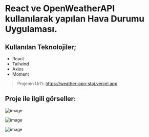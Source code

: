 # React ve OpenWeatherAPI kullanılarak yapılan Hava Durumu Uygulaması.

## Kullanılan Teknolojiler;
- React
- Tailwind
- Axios
- Moment
> Projenin Url'i: https://weather-app-staj.vercel.app

## Proje ile ilgili görseller:

![image](https://github.com/buraakgulmez/weather-app-staj/assets/96388454/4b9688aa-4d57-4a89-88e7-e591d0dfd870)


![image](https://github.com/buraakgulmez/weather-app-staj/assets/96388454/88346738-0574-40c6-8b3d-4d0a9d8b94ce)


![image](https://github.com/buraakgulmez/weather-app-staj/assets/96388454/453c60b6-6337-469b-bd09-ebe6ac8176cd)
